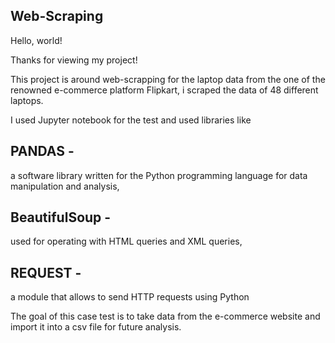 ## Web-Scraping
Hello, world!

Thanks for viewing my project! 
 

This project is around web-scrapping for the laptop data from the one of the renowned e-commerce platform Flipkart, i scraped the data of 48 different laptops.

I used Jupyter notebook for the test and used libraries like 
## PANDAS - 
a software library written for the Python programming language for data manipulation and analysis, 

## BeautifulSoup -
used for operating with HTML queries and XML queries,

## REQUEST -
a module that allows to send HTTP requests using Python

The goal of this case test is to take data from the e-commerce website and import it into a csv file for future analysis.
